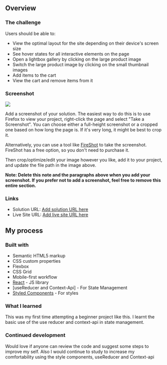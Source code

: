 
## Overview

### The challenge

Users should be able to:

- View the optimal layout for the site depending on their device's screen size
- See hover states for all interactive elements on the page
- Open a lightbox gallery by clicking on the large product image
- Switch the large product image by clicking on the small thumbnail images
- Add items to the cart
- View the cart and remove items from it

### Screenshot

![](![image](https://user-images.githubusercontent.com/101146885/195325491-70ad6d9a-6da4-46be-a551-e8e61de09c79.png)
)

Add a screenshot of your solution. The easiest way to do this is to use Firefox to view your project, right-click the page and select "Take a Screenshot". You can choose either a full-height screenshot or a cropped one based on how long the page is. If it's very long, it might be best to crop it.

Alternatively, you can use a tool like [FireShot](https://getfireshot.com/) to take the screenshot. FireShot has a free option, so you don't need to purchase it. 

Then crop/optimize/edit your image however you like, add it to your project, and update the file path in the image above.

**Note: Delete this note and the paragraphs above when you add your screenshot. If you prefer not to add a screenshot, feel free to remove this entire section.**

### Links

- Solution URL: [Add solution URL here](https://your-solution-url.com)
- Live Site URL: [Add live site URL here](https://your-live-site-url.com)

## My process

### Built with

- Semantic HTML5 markup
- CSS custom properties
- Flexbox
- CSS Grid
- Mobile-first workflow
- [React](https://reactjs.org/) - JS library
- [useReducer and Context-Api] - For State Management
- [Styled Components](https://styled-components.com/) - For styles


### What I learned
This was my first time attempting a beginner project like this.
I learnt the basic use of the use reducer and context-api in state management.

### Continued development

Would love if anyone can review the code and suggest some steps to improve my self. Also I would continue to study to increase my comfortability using the style components, useReducer and Context-api

